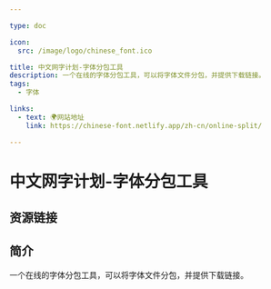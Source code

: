 ```yaml
---

type: doc

icon:
  src: /image/logo/chinese_font.ico

title: 中文网字计划-字体分包工具
description: 一个在线的字体分包工具，可以将字体文件分包，并提供下载链接。
tags:
  - 字体

links:
  - text: 🌍网站地址
    link: https://chinese-font.netlify.app/zh-cn/online-split/

---
```


<ShowLogo />

# 中文网字计划-字体分包工具

<ShowTags />

<ShowBreadcrumb />

## 资源链接

<ShowLinks />

## 简介

一个在线的字体分包工具，可以将字体文件分包，并提供下载链接。
